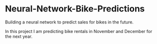 # Neural-Network-Bike-Predictions
Building a neural network to predict sales for bikes in the future.

In this project I am predicting bike rentals in November and December for the next year. 
